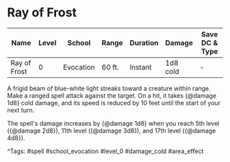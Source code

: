 # Ray of Frost

| Name | Level | School | Range | Duration | Damage | Save DC & Type |
|------|-------|--------|-------|----------|--------|----------------|
| Ray of Frost | 0 | Evocation | 60 ft. | Instant | 1d8 cold | - |

A frigid beam of blue-white light streaks toward a creature within range. Make a ranged spell attack against the target. On a hit, it takes {@damage 1d8} cold damage, and its speed is reduced by 10 feet until the start of your next turn.

The spell's damage increases by {@damage 1d8} when you reach 5th level ({@damage 2d8}), 11th level ({@damage 3d8}), and 17th level ({@damage 4d8}).

^Tags: #spell #school_evocation #level_0 #damage_cold #area_effect
